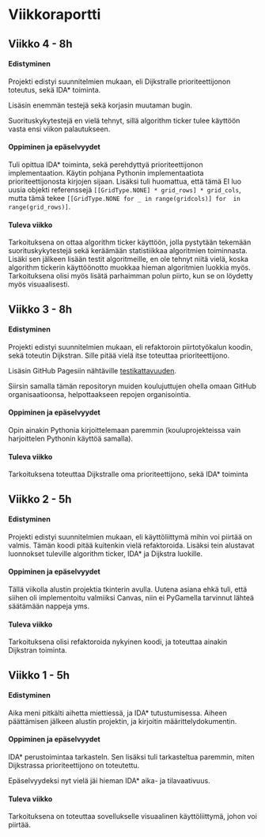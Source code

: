 # Viikkoraportti

## Viikko 4 - 8h

#### Edistyminen

Projekti edistyi suunnitelmien mukaan, eli Dijkstralle prioriteettijonon toteutus, sekä IDA* toiminta.

Lisäsin enemmän testejä sekä korjasin muutaman bugin.

Suorituskykytestejä en vielä tehnyt, sillä algorithm ticker tulee käyttöön vasta ensi viikon palautukseen.

#### Oppiminen ja epäselvyydet

Tuli opittua IDA* toiminta, sekä perehdyttyä prioriteettijonon implementaation. Käytin pohjana
Pythonin implementaatiota prioriteettijonosta kirjojen sijaan. Lisäksi tuli huomattua, että tämä EI luo
uusia objekti referenssejä `[[GridType.NONE] * grid_rows] * grid_cols`, mutta tämä 
tekee `[[GridType.NONE for _ in range(gridcols)] for  in range(grid_rows)]`.


#### Tuleva viikko

Tarkoituksena on ottaa algorithm ticker käyttöön, jolla pystytään tekemään suorituskykytestejä sekä keräämään
statistiikkaa algoritmien toiminnasta. Lisäki sen jälkeen lisään testit algoritmeille, en ole tehnyt niitä vielä, 
koska algorithm tickerin käyttöönotto muokkaa hieman algoritmien luokkia myös. Tarkoituksena olisi myös lisätä
parhaimman polun piirto, kun se on löydetty myös visuaalisesti.

## Viikko 3 - 8h

#### Edistyminen

Projekti edistyi suunnitelmien mukaan, eli refaktoroin piirtotyökalun koodin, sekä toteutin Dijkstran.
Sille pitää vielä itse toteuttaa prioriteettijono.  

Lisäsin GitHub Pagesiin nähtäville [testikattavuuden](https://perttu-kangas.github.io/tiralabra/htmlcov/).   

Siirsin samalla tämän repositoryn muiden koulujuttujen ohella omaan GitHub organisaatioonsa, helpottaakseen repojen organisointia.

#### Oppiminen ja epäselvyydet

Opin ainakin Pythonia kirjoittelemaan paremmin (kouluprojekteissa vain harjoittelen Pythonin käyttöä samalla).

#### Tuleva viikko

Tarkoituksena toteuttaa Dijkstralle oma prioriteettijono, sekä IDA* toiminta

## Viikko 2 - 5h

#### Edistyminen

Projekti edistyi suunnitelmien mukaan, eli käyttöliittymä mihin voi piirtää on valmis.
Tämän koodi pitää kuitenkin vielä refaktoroida. Lisäksi tein alustavat luonnokset 
tuleville algorithm ticker, IDA* ja Dijkstra luokille.

#### Oppiminen ja epäselvyydet

Tällä viikolla alustin projektia tkinterin avulla. Uutena asiana ehkä tuli, että
siihen oli implementoitu valmiiksi Canvas, niin ei PyGamella tarvinnut lähteä säätämään nappeja yms.

#### Tuleva viikko

Tarkoituksena olisi refaktoroida nykyinen koodi, ja toteuttaa ainakin Dijkstran toiminta.

## Viikko 1 - 5h

#### Edistyminen

Aika meni pitkälti aihetta miettiessä, ja IDA* tutustumisessa.
Aiheen päättämisen jälkeen alustin projektin, ja kirjoitin määrittelydokumentin.

#### Oppiminen ja epäselvyydet

IDA* perustoimintaa tarkasteln. Sen lisäksi tuli tarkasteltua paremmin, miten Dijkstrassa prioriteettijono on toteutettu.  

Epäselvyydeksi nyt vielä jäi hieman IDA* aika- ja tilavaativuus.

#### Tuleva viikko

Tarkoituksena on toteuttaa sovellukselle visuaalinen käyttöliittymä, johon voi piirtää.